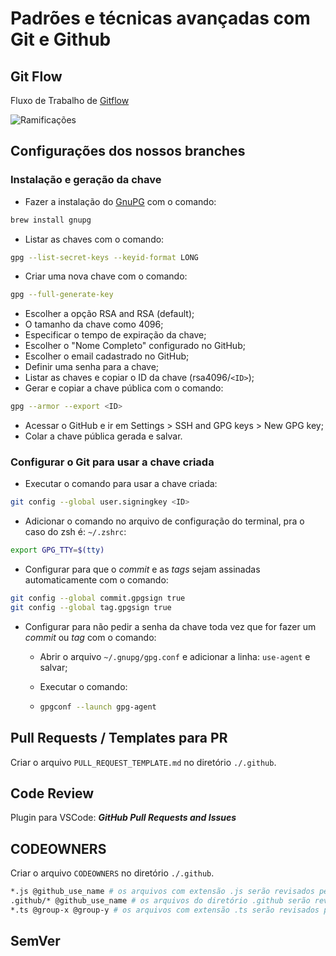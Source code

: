 # Padrões e técnicas avançadas com Git e Github

## Git Flow

Fluxo de Trabalho de [Gitflow](https://www.atlassian.com/br/git/tutorials/comparing-workflows/gitflow-workflow)

![Ramificações](https://wac-cdn.atlassian.com/dam/jcr:cc0b526e-adb7-4d45-874e-9bcea9898b4a/04%20Hotfix%20branches.svg?cdnVersion=1084)

## Configurações dos nossos branches

### Instalação e geração da chave

- Fazer a instalação do [GnuPG](https://gnupg.org/) com o comando:

```sh
brew install gnupg
```

- Listar as chaves com o comando:

```sh
gpg --list-secret-keys --keyid-format LONG
```

- Criar uma nova chave com o comando:

```sh
gpg --full-generate-key
```

- Escolher a opção RSA and RSA (default);
- O tamanho da chave como 4096;
- Especificar o tempo de expiração da chave;
- Escolher o "Nome Completo" configurado no GitHub;
- Escolher o email cadastrado no GitHub;
- Definir uma senha para a chave;
- Listar as chaves e copiar o ID da chave (rsa4096/`<ID>`);
- Gerar e copiar a chave pública com o comando:

```sh
gpg --armor --export <ID>
```

- Acessar o GitHub e ir em Settings > SSH and GPG keys > New GPG key;
- Colar a chave pública gerada e salvar.

### Configurar o Git para usar a chave criada

- Executar o comando para usar a chave criada:

```sh
git config --global user.signingkey <ID>
```

- Adicionar o comando no arquivo de configuração do terminal, pra o caso do zsh é: `~/.zshrc`:

```sh
export GPG_TTY=$(tty)
```

- Configurar para que o _commit_ e as _tags_ sejam assinadas automaticamente com o comando:

```sh
git config --global commit.gpgsign true
git config --global tag.gpgsign true
```

- Configurar para não pedir a senha da chave toda vez que for fazer um _commit_ ou _tag_ com o comando:

  - Abrir o arquivo `~/.gnupg/gpg.conf` e adicionar a linha: `use-agent` e salvar;

  - Executar o comando:

  - ```sh
    gpgconf --launch gpg-agent
    ```

## Pull Requests / Templates para PR

Criar o arquivo `PULL_REQUEST_TEMPLATE.md` no diretório `./.github`.

## Code Review

Plugin para VSCode: **_GitHub Pull Requests and Issues_**

## CODEOWNERS

Criar o arquivo `CODEOWNERS` no diretório `./.github`.

```sh
*.js @github_use_name # os arquivos com extensão .js serão revisados pelo usuário @github_use_name
.github/* @github_use_name # os arquivos do diretório .github serão revisados pelo usuário @github_use_name
*.ts @group-x @group-y # os arquivos com extensão .ts serão revisados pelos usuários do grupo @grupo-x e @group-y
```

## SemVer

